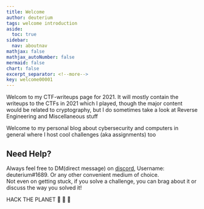 ```yaml
---
title: Welcome
author: deuterium
tags: welcome introduction
aside:
  toc: true
sidebar:
  nav: aboutnav
mathjax: false
mathjax_autoNumber: false
mermaid: false
chart: false
excerpt_separator: <!--more-->
key: welcome00001
---
```


Welcom to my CTF-writeups page for 2021. It will mostly contain the writeups to the CTFs in 2021 which I played, though the major
content would be related to cryptography, but I do sometimes take a look at Reverse Engineering and Miscellaneous stuff

Welcome to my personal blog about cybersecurity and computers in general where I host cool challenges (aka assignments) too
<!--more-->

## Need Help?
Always feel free to DM(direct message) on [discord](https://discord.com/new), Username: deuterium#1689.
Or any other convenient medium of choice.  
Not even on getting stuck, if you solve a challenge, you can brag about it or discuss the way you solved it! 

HACK THE PLANET :metal: :metal: :metal:



